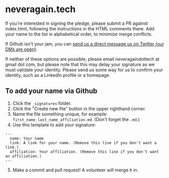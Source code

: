 # neveragain.tech

If you're interested in signing the pledge, please submit a PR against index.html, following the instructions in the HTML comments there. Add your name to the list in alphabetical order, to minimize merge conflicts.

If Github isn't your jam, you can [send us a direct message us on Twitter (our DMs are open)](https://twitter.com/neveragaintech).

If neither of these options are possible, please email neveragaindottech at gmail dot com, but please note that this may delay your signature as we must validate your identity. Please send us some way for us to confirm your identity, such as a LinkedIn profile or a homepage.

## To add your name via Github

1. Click the `_signatures` folder.
2. Click the "Create new file" button in the upper righthand corner.
3. Name the file something unique, for example: `first_name_last_name_affiliation.md`. (Don't forget the `.md`.)
4. Use this template to add your signature:
```
---
  name: Your name
  link: A link for your name. (Remove this line if you don't want a link.)
  affiliation: Your affiliation. (Remove this line if you don't want an affiliation.)
---
```
5. Make a commit and pull request! A volunteer will merge it in.
